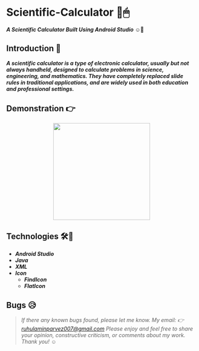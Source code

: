 # Scientific-Calculator :calling:🖱
__*A Scientific Calculator Built Using Android Studio*__ ☺🤞

## Introduction 🔗
__*A scientific calculator is a type of electronic calculator, usually but not always handheld, designed to calculate problems in science, engineering, and mathematics. They have completely replaced slide rules in traditional applications, and are widely used in both education and professional settings.*__

## Demonstration 👉

<p align="center">
  <img width="256" src="https://github.com/Ruhul12/Scientific-Calculator/blob/main/Sci-Calc.gif">
</p>
                                                                  
## Technologies 🛠🚀

* __*Android Studio*__
* __*Java*__
* __*XML*__
* __*Icon*__
  * __*FindIcon*__
  * __*FlatIcon*__
  
## Bugs 😥

> *If there any known bugs found, please let me know. My email: 👉 ruhulaminparvez007@gmail.com*
> *Please enjoy
and feel free to share your opinion, constructive criticism, or comments about my work. Thank you!* ☺
 
